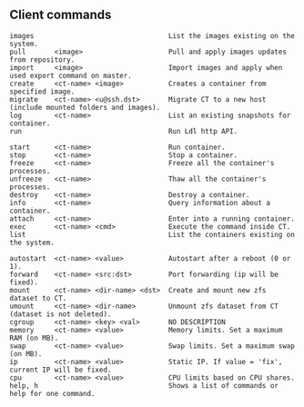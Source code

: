 ## Client commands

    images                                 List the images existing on the system.
    pull       <image>                     Pull and apply images updates from repository.
    import     <image>                     Import images and apply when used export command on master.
    create     <ct-name> <image>           Creates a container from specified image.
    migrate    <ct-name> <u@ssh.dst>       Migrate CT to a new host (include mounted folders and images).
    log        <ct-name>                   List an existing snapshots for container.
    run                                    Run Ldl http API.
    
    start      <ct-name>                   Run container.
    stop       <ct-name>                   Stop a container.
    freeze     <ct-name>                   Freeze all the container's processes.
    unfreeze   <ct-name>                   Thaw all the container's processes.
    destroy    <ct-name>                   Destroy a container.
    info       <ct-name>                   Query information about a container.
    attach     <ct-name>                   Enter into a running container.
    exec       <ct-name> <cmd>             Execute the command inside CT.
    list                                   List the containers existing on the system.
    
    autostart  <ct-name> <value>           Autostart after a reboot (0 or 1).
    forward    <ct-name> <src:dst>         Port forwarding (ip will be fixed).
    mount      <ct-name> <dir-name> <dst>  Create and mount new zfs dataset to CT.
    umount     <ct-name> <dir-name>        Unmount zfs dataset from CT (dataset is not deleted).
    cgroup     <ct-name> <key> <val>       NO DESCRIPTION
    memory     <ct-name> <value>           Memory limits. Set a maximum RAM (on MB).
    swap       <ct-name> <value>           Swap limits. Set a maximum swap (on MB).
    ip         <ct-name> <value>           Static IP. If value = 'fix', current IP will be fixed.
    cpu        <ct-name> <value>           CPU limits based on CPU shares.
    help, h                                Shows a list of commands or help for one command.

